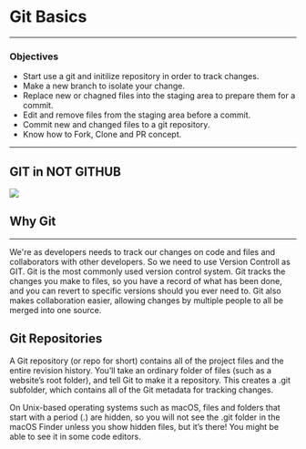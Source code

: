 # Git Basics
---
### Objectives 
- Start use a git and initilize repository in order to track changes.
- Make a new branch to isolate your change.
- Replace new or chagned files into the staging area to prepare them for a commit.
- Edit and remove files from the staging area before a commit.
- Commit new and changed files to a git repository. 
- Know how to Fork, Clone and PR concept. 

---
## GIT in NOT GITHUB
![](https://camo.githubusercontent.com/8eae8cdaf798730ba3aa9e1c2de283305a06443d28393a7cceb53b1d2253f972/687474703a2f2f312e62702e626c6f6773706f742e636f6d2f2d57593259704e72335736672f555936745a41632d4833492f4141414141414141424c592f784a3978337749593856382f733434302f476974687562322e706e67)

## Why Git
---
We're as developers needs to track our changes on code and files and collaborators with other developers. So we need to use Version Controll as GIT.
Git is the most commonly used version control system. Git tracks the changes you make to files, so you have a record of what has been done, and you can revert to specific versions should you ever need to. Git also makes collaboration easier, allowing changes by multiple people to all be merged into one source. 


## Git Repositories
A Git repository (or repo for short) contains all of the project files and the entire revision history. You’ll take an ordinary folder of files (such as a website’s root folder), and tell Git to make it a repository. This creates a .git subfolder, which contains all of the Git metadata for tracking changes.

On Unix-based operating systems such as macOS, files and folders that start with a period (.) are hidden, so you will not see the .git folder in the macOS Finder unless you show hidden files, but it’s there! You might be able to see it in some code editors.
